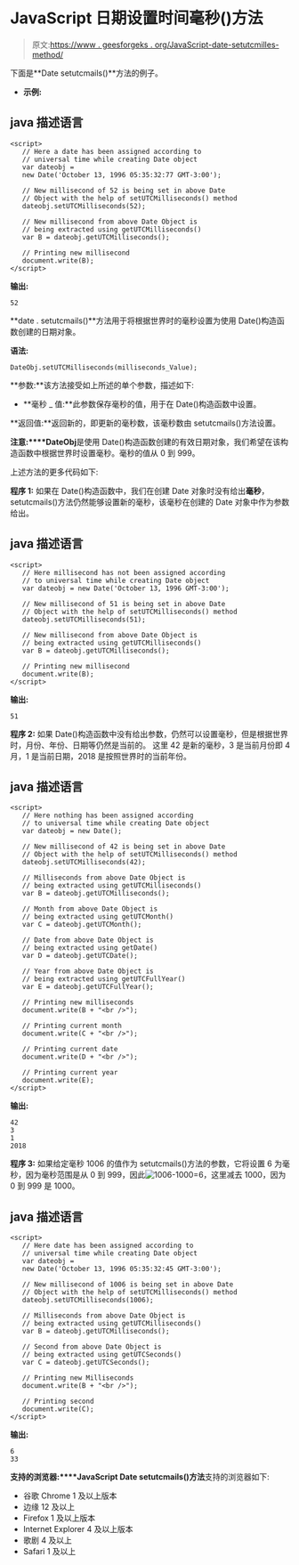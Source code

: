 # JavaScript 日期设置时间毫秒()方法

> 原文:[https://www . geesforgeks . org/JavaScript-date-setutcmilles-method/](https://www.geeksforgeeks.org/javascript-date-setutcmilliseconds-method/)

下面是**Date setutcmails()**方法的例子。

*   **示例:**

## java 描述语言

```
<script>
   // Here a date has been assigned according to
   // universal time while creating Date object
   var dateobj =
   new Date('October 13, 1996 05:35:32:77 GMT-3:00');

   // New millisecond of 52 is being set in above Date
   // Object with the help of setUTCMilliseconds() method
   dateobj.setUTCMilliseconds(52);

   // New millisecond from above Date Object is
   // being extracted using getUTCMilliseconds()
   var B = dateobj.getUTCMilliseconds();

   // Printing new millisecond
   document.write(B);
</script>
```

**输出:**

```
52
```

**date . setutcmails()**方法用于将根据世界时的毫秒设置为使用 Date()构造函数创建的日期对象。

**语法:**

```
DateObj.setUTCMilliseconds(milliseconds_Value);
```

**参数:**该方法接受如上所述的单个参数，描述如下:

*   **毫秒 _ 值:**此参数保存毫秒的值，用于在 Date()构造函数中设置。

**返回值:**返回新的，即更新的毫秒数，该毫秒数由 setutcmails()方法设置。

**注意:****DateObj**是使用 Date()构造函数创建的有效日期对象，我们希望在该构造函数中根据世界时设置毫秒。毫秒的值从 0 到 999。

上述方法的更多代码如下:

**程序 1:** 如果在 Date()构造函数中，我们在创建 Date 对象时没有给出**毫秒**，setutcmails()方法仍然能够设置新的毫秒，该毫秒在创建的 Date 对象中作为参数给出。

## java 描述语言

```
<script>
   // Here millisecond has not been assigned according
   // to universal time while creating Date object
   var dateobj = new Date('October 13, 1996 GMT-3:00');

   // New millisecond of 51 is being set in above Date
   // Object with the help of setUTCMilliseconds() method
   dateobj.setUTCMilliseconds(51);

   // New millisecond from above Date Object is
   // being extracted using getUTCMilliseconds()
   var B = dateobj.getUTCMilliseconds();

   // Printing new millisecond
   document.write(B);
</script>
```

**输出:**

```
51
```

**程序 2:** 如果 Date()构造函数中没有给出参数，仍然可以设置毫秒，但是根据世界时，月份、年份、日期等仍然是当前的。
这里 42 是新的毫秒，3 是当前月份即 4 月，1 是当前日期，2018 是按照世界时的当前年份。

## java 描述语言

```
<script>
   // Here nothing has been assigned according
   // to universal time while creating Date object
   var dateobj = new Date();

   // New millisecond of 42 is being set in above Date
   // Object with the help of setUTCMilliseconds() method
   dateobj.setUTCMilliseconds(42);

   // Milliseconds from above Date Object is
   // being extracted using getUTCMilliseconds()
   var B = dateobj.getUTCMilliseconds();

   // Month from above Date Object is
   // being extracted using getUTCMonth()
   var C = dateobj.getUTCMonth();

   // Date from above Date Object is
   // being extracted using getDate()
   var D = dateobj.getUTCDate();

   // Year from above Date Object is
   // being extracted using getUTCFullYear()
   var E = dateobj.getUTCFullYear();

   // Printing new milliseconds
   document.write(B + "<br />");

   // Printing current month
   document.write(C + "<br />");

   // Printing current date
   document.write(D + "<br />");

   // Printing current year
   document.write(E);
</script>
```

**输出:**

```
42
3
1
2018
```

**程序 3:** 如果给定毫秒 1006 的值作为 setutcmails()方法的参数，它将设置 6 为毫秒，因为毫秒范围是从 0 到 999，因此![1006-1000=6    ](img/704fcee4b4cbdc41367aee21a377dfc8.png "Rendered by QuickLaTeX.com")，这里减去 1000，因为 0 到 999 是 1000。

## java 描述语言

```
<script>
   // Here date has been assigned according to
   // universal time while creating Date object
   var dateobj =
   new Date('October 13, 1996 05:35:32:45 GMT-3:00');

   // New millisecond of 1006 is being set in above Date
   // Object with the help of setUTCMilliseconds() method
   dateobj.setUTCMilliseconds(1006);

   // Milliseconds from above Date Object is
   // being extracted using getUTCMilliseconds()
   var B = dateobj.getUTCMilliseconds();

   // Second from above Date Object is
   // being extracted using getUTCSeconds()
   var C = dateobj.getUTCSeconds();

   // Printing new Milliseconds
   document.write(B + "<br />");

   // Printing second
   document.write(C);
</script>
```

**输出:**

```
6
33
```

**支持的浏览器:****JavaScript Date setutcmails()方法**支持的浏览器如下:

*   谷歌 Chrome 1 及以上版本
*   边缘 12 及以上
*   Firefox 1 及以上版本
*   Internet Explorer 4 及以上版本
*   歌剧 4 及以上
*   Safari 1 及以上